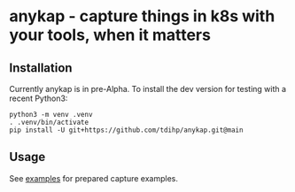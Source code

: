 anykap - capture things in k8s with your tools, when it matters
===============================================================

Installation
------------

Currently anykap is in pre-Alpha. To install the dev version for testing with a 
recent Python3:

``` shell
python3 -m venv .venv
. .venv/bin/activate
pip install -U git+https://github.com/tdihp/anykap.git@main
```

Usage
-----

See [examples](./examples) for prepared capture examples.

